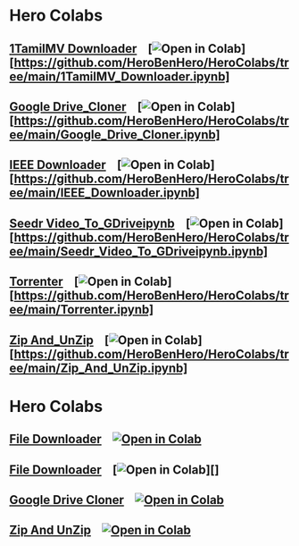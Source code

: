 # Hero Colabs
## [1TamilMV Downloader](1TamilMV_Downloader/1TamilMV_Downloader.ipynb) &nbsp;&nbsp; [![Open in Colab][Colab Badge]][https://github.com/HeroBenHero/HeroColabs/tree/main/1TamilMV_Downloader.ipynb]

## [Google Drive_Cloner](Google_Drive_Cloner/Google_Drive_Cloner.ipynb) &nbsp;&nbsp; [![Open in Colab][Colab Badge]][https://github.com/HeroBenHero/HeroColabs/tree/main/Google_Drive_Cloner.ipynb]
## [IEEE Downloader](IEEE_Downloader/IEEE_Downloader.ipynb) &nbsp;&nbsp; [![Open in Colab][Colab Badge]][https://github.com/HeroBenHero/HeroColabs/tree/main/IEEE_Downloader.ipynb]
## [Seedr Video_To_GDriveipynb](Seedr_Video_To_GDriveipynb/Seedr_Video_To_GDriveipynb.ipynb) &nbsp;&nbsp; [![Open in Colab][Colab Badge]][https://github.com/HeroBenHero/HeroColabs/tree/main/Seedr_Video_To_GDriveipynb.ipynb]
## [Torrenter](Torrenter/Torrenter.ipynb) &nbsp;&nbsp; [![Open in Colab][Colab Badge]][https://github.com/HeroBenHero/HeroColabs/tree/main/Torrenter.ipynb]
## [Zip And_UnZip](Zip_And_UnZip/Zip_And_UnZip.ipynb) &nbsp;&nbsp; [![Open in Colab][Colab Badge]][https://github.com/HeroBenHero/HeroColabs/tree/main/Zip_And_UnZip.ipynb]

[Colab Badge]:https://colab.research.google.com/assets/colab-badge.svg

# Hero Colabs
## [File Downloader](File_Downloader/File_Downloader.ipynb) &nbsp;&nbsp; [![Open in Colab][Colab Badge]][FD Notebook] 
## [File Downloader](File_Downloader/File_Downloader.ipynb) &nbsp;&nbsp; [![Open in Colab][Colab Badge]][]
## [Google Drive Cloner](Google_Drive_Cloner/Google_Drive_Cloner.ipynb) &nbsp;&nbsp; [![Open in Colab][Colab Badge]][GDC Notebook] 
## [Zip And UnZip](Zip_And_UnZip/Zip_And_UnZip.ipynb) &nbsp;&nbsp; [![Open in Colab][Colab Badge]][ZAU Notebook] 

[Colab Badge]:          https://colab.research.google.com/assets/colab-badge.svg

[FD Notebook]:         https://colab.research.google.com/github/HeroBenHero/HeroColabs/blob/main/File_Downloader.ipynb
[GDC Notebook]:         https://colab.research.google.com/github/HeroBenHero/HeroColabs/blob/main/Google_Drive_Cloner.ipynb
[ZAU Notebook]:         https://colab.research.google.com/github/HeroBenHero/HeroColabs/blob/main/Zip_And_UnZip.ipynb

